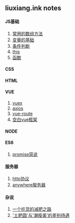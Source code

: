 ## liuxiang.ink notes
#### JS基础
1. [常用的数组方法](https://github.com/liuxiang112/liuxiang_ink-notes/blob/master/doc/Array.md)
2. [变量的基础]()
3. [条件判断]()
4. [this](https://github.com/liuxiang112/liuxiang_ink-notes/blob/master/doc/this.md)
5. [函数](https://github.com/liuxiang112/liuxiang_ink-notes/blob/master/doc/function.md)
#### CSS
#### HTML
#### VUE
1. [vuex]()
2. [axios]()
3. [vue-route](https://github.com/liuxiang112/liuxiang_ink-notes/blob/master/doc/vue-router.md)
4. [空白vue框架]()
#### NODE
#### ES6
1. [promise简说](https://github.com/liuxiang112/liuxiang_ink-notes/blob/master/doc/promise.md)
#### 服务器
1. [http协议](https://github.com/liuxiang112/liuxiang_ink-notes/blob/master/doc/http.md)
2. [anywhere服务器](https://github.com/liuxiang112/liuxiang_ink-notes/blob/master/doc/anywhere_service.md)
#### 杂说
1. [一个吃货的减肥之路]()
2. ['土肥圆'与'潮瘦美'的差别待遇]()
